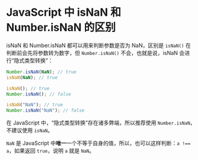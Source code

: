 # JavaScript 中 isNaN 和 Number.isNaN 的区别

isNaN 和 Number.isNaN 都可以用来判断参数是否为 NaN，区别是 `isNaN()` 在判断前会先将参数转为数字，但 `Number.isNaN()` 不会，也就是说，isNaN 会进行“隐式类型转换”：

```ts
Number.isNaN(NaN); // true
isNaN(NaN); // true

isNaN(); // true
Number.isNaN(); // false

isNaN("NaN"); // true
Number.isNaN("NaN"); // false
```

在 JavaScript 中，“隐式类型转换”存在诸多弊端，所以推荐使用 `Number.isNaN`，不建议使用 `isNaN`。

`NaN` 是 JavaScript 中**唯一**一个不等于自身的值，所以，也可以这样判断：`a !== a`，如果返回 `true`，说明 `a` 就是 `NaN`。
